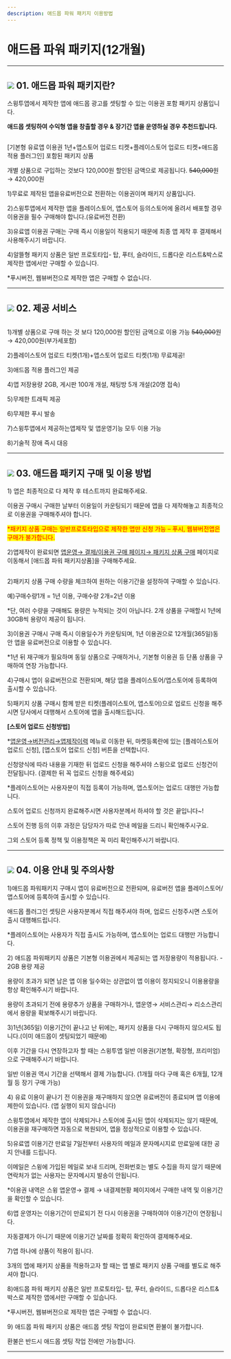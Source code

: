 ```yaml
---
description: 애드몹 파워 패키지 이용방법
---
```


# 애드몹 파워 패키지(12개월)



***

## ![](https://wp.swing2app.co.kr/wp-content/uploads/2020/04/%EB%8B%A8%EB%9D%BD1-1.png) **01. 애드몹 파워 패키지란?**&#x20;

스윙투앱에서 제작한 앱에 애드몹 광고를 셋팅할 수 있는 이용권 포함 패키지 상품입니다.

**애드몹 셋팅하여 수익형 앱을 창출할 경우 & 장기간 앱을 운영하실 경우 추천드립니다.**

<figure><img src="../../../.gitbook/assets/애드몹제공서비스(19.png" alt=""><figcaption></figcaption></figure>

\[기본형 유료앱 이용권 1년+앱스토어 업로드 티켓+플레이스토어 업로드 티켓+애드몹 적용 플러그인] 포함된 패키지 상품

개별 상품으로 구입하는 것보다 120,000원 할인된 금액으로 제공됩니다. ~~540,000~~원 → 420,000원​



1\)무료로 제작된 앱을유료버전으로 전환하는 이용권이며 패키지 상품입니다.

2\)스윙투앱에서 제작한 앱을 플레이스토어, 앱스토어 등의스토어에 올려서 배포할 경우 이용권을 필수 구매해야 합니다.(유료버전 전환)

3\)유료앱 이용권 구매는 구매 즉시 이용일이 적용되기 때문에 최종 앱 제작 후 결제해서 사용해주시기 바랍니다.

4\)알뜰형 패키지 상품은 일반 프로토타입- 탑, 푸터, 슬라이드, 드롭다운 리스트&박스로 제작한 앱에서만 구매할 수 있습니다.

\*푸시버전, 웹뷰버전으로 제작한 앱은 구매할 수 없습니다.



***

## ![](https://wp.swing2app.co.kr/wp-content/uploads/2020/04/%EB%8B%A8%EB%9D%BD1-1.png) **02. 제공 서비스**

<figure><img src="../../../.gitbook/assets/SE-ce53f70c-b83c-4728-98a4-83367177bb89.jpg" alt=""><figcaption></figcaption></figure>

1\)개별 상품으로 구매 하는 것 보다 120,000원 할인된 금액으로 이용 가능 ~~540,000~~원 → 420,000원(부가세포함)

2\)플레이스토어 업로드 티켓(1개)+앱스토어 업로드 티켓(1개) 무료제공!

3\)애드몹 적용 플러그인 제공

4\)앱 저장용량 2GB, 게시판 100개 개설, 채팅방 5개 개설(20명 접속)

5\)무제한 트래픽 제공

6\)무제한 푸시 발송

7\)스윙투앱에서 제공하는앱제작 및 앱운영기능 모두 이용 가능

8\)기술적 장애 즉시 대응

***

## ![](https://wp.swing2app.co.kr/wp-content/uploads/2020/04/%EB%8B%A8%EB%9D%BD1-1.png) **03. 애드몹 패키지 구매 및 이용 방법**



1\) 앱은 최종적으로 다 제작 후 테스트까지 완료해주세요.

이용권 구매시 구매한 날부터 이용일이 카운팅되기 때문에 앱을 다 제작해놓고 최종적으로 이용권을 구매해주셔야 합니다.

<mark style="color:red;">\*패키지 상품 구매는 일반프로토타입으로 제작한 앱만 신청 가능 – 푸시, 웹뷰버전앱은 구매가 불가합니다.</mark>

2\)앱제작이 완료되면 [앱운영→ 결제/이용권 구매 페이지→ 패키지 상품 구매](https://www.swing2app.co.kr/view/new\_product\_list\_by\_package) 페이지로 이동해서 \[애드몹    파워 패키지상품]을 구매해주세요.​

<figure><img src="../../../.gitbook/assets/애드몹파워패키지.png" alt=""><figcaption></figcaption></figure>

2\)패키지 상품 구매 수량을 체크하여 원하는 이용기간을 설정하여 구매할 수 있습니다.

예)구매수량1개 = 1년 이용, 구매수량 2개=2년 이용

\*단, 여러 수량을 구매해도 용량은 누적되는 것이 아닙니다. 2개 상품을 구매할시 1년에 30GB씩 용량이 제공이 됩니다.

3\)이용권 구매시 구매 즉시 이용일수가 카운팅되며, 1년 이용권으로 12개월(365일)동안 앱을 유료버전으로 이용할 수 있습니다.

\*1년 뒤 재구매가 필요하며 동일 상품으로 구매하거나, 기본형 이용권 등 단품 상품을 구매하여 연장 가능합니다.

4\)구매시 앱이 유료버전으로 전환되며, 해당 앱을 플레이스토어/앱스토어에 등록하여 출시할 수 있습니다.

5\)패키지 상품 구매시 함께 받은 티켓(플레이스토어, 앱스토어)으로 업로드 신청을 해주시면 당사에서 대행해서 스토어에 앱을 출시해드립니다.

**\[스토어 업로드 신청방법]**

\*[앱운영→버전관리→앱제작이력](https://www.swing2app.co.kr/view/app\_work\_history) 메뉴로 이동한 뒤, 마켓등록란에 있는 \[플레이스토어 업로드 신청], \[앱스토어 업로드 신청] 버튼을 선택합니다.​

신청양식에 따라 내용을 기재한 뒤 업로드 신청을 해주셔야 스윙으로 업로드 신청건이 전달됩니다. (결제한 뒤 꼭 업로드 신청을 해주세요)

\*플레이스토어는 사용자분이 직접 등록이 가능하며, 앱스토어는 업로드 대행만 가능합니다.



스토어 업로드 신청까지 완료해주시면 사용자분께서 하셔야 할 것은 끝입니다\~!

스토어 진행 등의 이후 과정은 담당자가 따로 안내 메일을 드리니 확인해주시구요.

그외 스토어 등록 정책 및 이용정책은 꼭 미리 확인해주시기 바랍니다.

***

## ![](https://wp.swing2app.co.kr/wp-content/uploads/2020/04/%EB%8B%A8%EB%9D%BD1-1.png) **04. 이용 안내 및 주의사항**

1\)애드몹 파워패키지 구매시 앱이 유료버전으로 전환되며, 유료버전 앱을 플레이스토어/앱스토어에 등록하여 출시할 수 있습니다.

애드몹 플러그인 셋팅은 사용자분께서 직접 해주셔야 하며, 업로드 신청주시면 스토어 출시 대행해드립니다.

\*플레이스토어는 사용자가 직접 출시도 가능하며, 앱스토어는 업로드 대행만 가능합니다.

2\) 애드몹 파워패키지 상품은 기본형 이용권에서 제공되는 앱 저장용량이 적용됩니다. - 2GB 용량 제공

용량이 초과가 되면 남은 앱 이용 일수와는 상관없이 앱 이용이 정지되오니 이용용량을 항상 확인해주시기 바랍니다.

용량이 초과되기 전에 용량추가 상품을 구매하거나, 앱운영→ 서비스관리→ 리소스관리에서 용량을 확보해주시기 바랍니다.

3\)1년(365일) 이용기간이 끝나고 난 뒤에는, 패키지 상품을 다시 구매하지 않으셔도 됩니다.(이미 애드몹이 셋팅되었기 때문에)

이후 기간을 다시 연장하고자 할 때는 스윙투앱 일반 이용권(기본형, 확장형, 프리미엄)으로 구매해주시기 바랍니다.

일반 이용권 역시 기간을 선택해서 결제 가능합니다. (1개월 마다 구매 혹은 6개월, 12개월 등 장기 구매 가능)

4\) 유료 이용이 끝나기 전 이용권을 재구매하지 않으면 유료버전이 종료되며 앱 이용에 제한이 있습니다. (앱 실행이 되지 않습니다)

스윙투앱에서 제작한 앱이 삭제되거나 스토어에 출시된 앱이 삭제되지는 않기 때문에, 이용권을 재구매하면 자동으로 복원되어, 앱을 정상적으로 이용할 수 있습니다.

5\)유료앱 이용기간 만료일 7일전부터 사용자의 메일과 문자메시지로 만료일에 대한 공지 안내를 드립니다.

이메일은 스윙에 가입된 메일로 보내 드리며, 전화번호는 별도 수집을 하지 않기 때문에 연락처가 없는 사용자는 문자메시지 발송이 안됩니다.

\*이용권 내역은 스윙 앱운영→ 결제 → 내결제현황 페이지에서 구매한 내역 및 이용기간을 확인할 수 있습니다.

6\)앱 운영자는 이용기간이 만료되기 전 다시 이용권을 구매하여야 이용기간이 연장됩니다.

자동결제가 아니기 때문에 이용기간 날짜를 정확히 확인하여 결제해주세요.

7\)앱 하나에 상품이 적용이 됩니다.

3개의 앱에 패키지 상품을 적용하고자 할 때는 앱 별로 패키지 상품 구매를 별도로 해주셔야 합니다.

8\)애드몹 파워 패키지 상품은 일반 프로토타입- 탑, 푸터, 슬라이드, 드롭다운 리스트&박스로 제작한 앱에서만 구매할 수 있습니다.

\*푸시버전, 웹뷰버전으로 제작한 앱은 구매할 수 없습니다.

9\) 애드몹 파워 패키지 상품은 애드몹 셋팅 작업이 완료되면 환불이 불가합니다.

환불은 반드시 애드몹 셋팅 작업 전에만 가능합니다.

***
